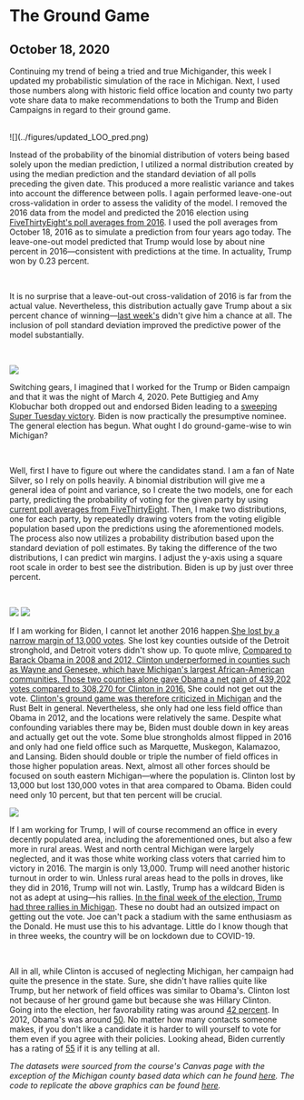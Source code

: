 # The Ground Game
## October 18, 2020

Continuing my trend of being a tried and true Michigander, this week I updated my probabilistic simulation of the race in Michigan. Next, I used those numbers along with historic field office location and county two party vote share data to make recommendations to both the Trump and Biden Campaigns in regard to their ground game.

<br>
![](../figures/updated_LOO_pred.png)

Instead of the probability of the binomial distribution of voters being based solely upon the median prediction, I utilized a normal distribution created by using the median prediction and the standard deviation of all polls preceding the given date. This produced a more realistic variance and takes into account the difference between polls. I again performed leave-one-out cross-validation in order to assess the validity of the model. I removed the 2016 data from the model and predicted the 2016 election using [FiveThirtyEight's poll averages from 2016](https://projects.fivethirtyeight.com/2016-election-forecast/michigan/). I used the poll averages from October 18, 2016 as to simulate a prediction from four years ago today. The leave-one-out model predicted that Trump would lose by about nine percent in 2016—consistent with predictions at the time. In actuality, Trump won by 0.23 percent.

<br>

It is no surprise that a leave-out-out cross-validation of 2016 is far from the actual value. Nevertheless, this distribution actually gave Trump about a six percent chance of winning—[last week's](https://samuellowry.github.io/gov1347_blog/posts/05-blog.html) didn't give him a chance at all. The inclusion of poll standard deviation improved the predictive power of the model substantially. 

<br>

![](../figures/combined_margins.png)

Switching gears, I imagined that I worked for the Trump or Biden campaign and that it was the night of March 4, 2020. Pete Buttigieg and Amy Klobuchar both dropped out and endorsed Biden leading to a [sweeping Super Tuesday victory](https://www.google.com/url?sa=t&rct=j&q=&esrc=s&source=web&cd=&cad=rja&uact=8&ved=2ahUKEwigsti3lsHsAhXLoHIEHZx3DlIQFjAAegQIAxAC&url=https%3A%2F%2Fwww.npr.org%2F2020%2F03%2F04%2F811868704%2F5-takeaways-from-super-tuesday-and-joe-bidens-big-night&usg=AOvVaw3wg04LmNus6l9Ot6PVWULj). Biden is now practically the presumptive nominee. The general election has begun. What ought I do ground-game-wise to win Michigan?

<br>

Well, first I have to figure out where the candidates stand. I am a fan of Nate Silver, so I rely on polls heavily. A binomial distribution will give me a general idea of point and variance, so I create the two models, one for each party, predicting the probability of voting for the given party by using [current poll averages from FiveThirtyEight]( https://projects.fivethirtyeight.com/polls/president-general/michigan/). Then, I make two distributions, one for each party, by repeatedly drawing voters from the voting eligible population based upon the predictions using the aforementioned models. The process also now utilizes a probability distribution based upon the standard deviation of poll estimates. By taking the difference of the two distributions, I can predict win margins. I adjust the y-axis using a square root scale in order to best see the distribution. Biden is up by just over three percent.

<br>

![](../figures/obama_mi.png)
![](../figures/clinton_mi.png)

If I am working for Biden, I cannot let another 2016 happen.[She lost by a narrow margin of 13,000 votes](https://www.mlive.com/politics/2016/11/how_did_donald_trump_win_michi.html). She lost key counties outside of the Detroit stronghold, and Detroit voters didn't show up. To quote mlive, [Compared to Barack Obama in 2008 and 2012, Clinton underperformed in counties such as Wayne and Genesee, which have Michigan's largest African-American communities. Those two counties alone gave Obama a net gain of 439,202 votes compared to 308,270 for Clinton in 2016.](https://www.mlive.com/politics/2016/11/how_did_donald_trump_win_michi.html) She could not get out the vote. [Clinton's ground game was therefore criticized in Michigan](https://www.politico.com/story/2016/12/michigan-hillary-clinton-trump-232547) and the Rust Belt in general. Nevertheless, she only had one less field office than Obama in 2012, and the locations were relatively the same. Despite what confounding variables there may be, Biden must double down in key areas and actually get out the vote. Some blue strongholds almost flipped in 2016 and only had one field office such as Marquette, Muskegon, Kalamazoo, and Lansing. Biden should double or triple the number of field offices in those higher population areas. Next, almost all other forces should be focused on south eastern Michigan—where the population is. Clinton lost by 13,000 but lost 130,000 votes in that area compared to Obama. Biden could need only 10 percent, but that ten percent will be crucial.

![](../figures/trump_mi.png)

If I am working for Trump, I will of course recommend an office in every decently populated area, including the aforementioned ones, but also a few more in rural areas. West and north central Michigan were largely neglected, and it was those white working class voters that carried him to victory in 2016. The margin is only 13,000. Trump will need another historic turnout in order to win. Unless rural areas head to the polls in droves, like they did in 2016, Trump will not win. Lastly, Trump has a wildcard Biden is not as adept at using—his rallies. [In the final week of the election, Trump had three rallies in Michigan](https://www.mlive.com/politics/2016/11/how_did_donald_trump_win_michi.html). These no doubt had an outsized impact on getting out the vote. Joe can't pack a stadium with the same enthusiasm as the Donald. He must use this to his advantage. Little do I know though that in three weeks, the country will be on lockdown due to COVID-19. 

<br>

All in all, while Clinton is accused of neglecting Michigan, her campaign had quite the presence in the state. Sure, she didn't have rallies quite like Trump, but her network of field offices was similar to Obama's. Clinton lost not because of her ground game but because she was Hillary Clinton. Going into the election, her favorability rating was around [42 percent](https://www.realclearpolitics.com/epolls/other/president/trumpbidenfavorability.html). In 2012, Obama's was around [50](https://elections.huffingtonpost.com/pollster/obama-favorable-rating). No matter how many contacts someone makes, if you don't like a candidate it is harder to will yourself to vote for them even if you agree with their policies. Looking ahead, Biden currently has a rating of [55](https://www.realclearpolitics.com/epolls/other/president/trumpbidenfavorability.html) if it is any telling at all.

*The datasets were sourced from the course's Canvas page with the exception of the Michigan county based data which can he found [here](https://public.opendatasoft.com/explore/dataset/usa-2016-presidential-election-by-county/table/?disjunctive.state&sort=-african_american_population). The code to replicate the above graphics can be found [here](https://github.com/SamuelLowry/gov1347_blog/blob/master/scripts/04-blog.R).*